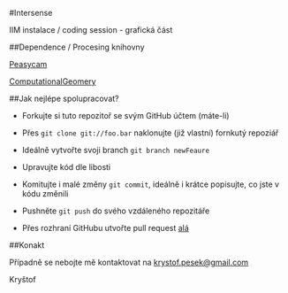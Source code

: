 #Intersense

IIM instalace / coding session - grafická část



##Dependence / Procesing knihovny

  [Peasycam](http://mrfeinberg.com/peasycam/)

  [ComputationalGeomery](http://thecloudlab.org/processing/library.html)
  
##Jak nejlépe spolupracovat?

* Forkujte si tuto repozitoř se svým GitHub účtem (máte-li)

* Přes `git clone git://foo.bar` naklonujte (již vlastní) fornkutý repoziář

* Ideálně vytvořte svoji branch `git branch newFeaure`

* Upravujte kód dle libosti

* Komitujte i malé změny `git commit`, ideálně i krátce popisujte, co jste v kódu změnili

* Pushněte `git push` do svého vzdáleného repozitáře

* Přes rozhraní GitHubu utvořte pull request [alá](https://help.github.com/articles/creating-a-pull-request)


##Konakt

Případně se nebojte mě kontaktovat na krystof.pesek@gmail.com

Kryštof
